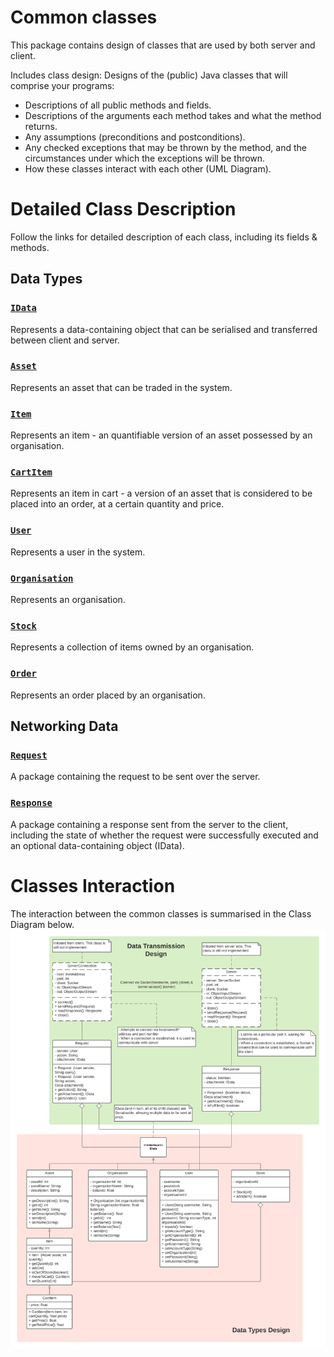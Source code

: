 # Common classes 
This package contains design of classes that are used by both server and client.

Includes class design: Designs of the (public) Java classes that will comprise your programs:
- Descriptions of all public methods and fields.
- Descriptions of the arguments each method takes and what the method returns.
- Any assumptions (preconditions and postconditions).
- Any checked exceptions that may be thrown by the method, and the circumstances under which the exceptions will be thrown.
- How these classes interact with each other (UML Diagram).

# Detailed Class Description
Follow the links for detailed description of each class, including its fields & methods.
## Data Types
### [`IData`](../Detailed_Class_Description/common/dataClasses/IData.html)
Represents a data-containing object that can be serialised and transferred between client and server.

### [`Asset`](../Detailed_Class_Description/common/dataClasses/Asset.html)
Represents an asset that can be traded in the system.

### [`Item`](../Detailed_Class_Description/common/dataClasses/Item.html)
Represents an item - an quantifiable version of an asset possessed by an organisation.

### [`CartItem`](../Detailed_Class_Description/common/dataClasses/CartItem.html)
Represents an item in cart - a version of an asset that is considered to be placed into an order, at a certain quantity and price.

### [`User`](../Detailed_Class_Description/common/dataClasses/User.html)
Represents a user in the system.

### [`Organisation`](../Detailed_Class_Description/common/dataClasses/Organisation.html)
Represents an organisation.

### [`Stock`](../Detailed_Class_Description/common/dataClasses/Stock.html)
Represents a collection of items owned by an organisation.

### [`Order`](../Detailed_Class_Description/common/dataClasses/Order.html)
Represents an order placed by an organisation.

## Networking Data
### [`Request`](../Detailed_Class_Description/common/Request.html)
A package containing the request to be sent over the server.

### [`Response`](../Detailed_Class_Description/common/Response.html)
A package containing a response sent from the server to the client, including the state of whether the request were successfully executed and an optional data-containing object (IData).

# Classes Interaction
The interaction between the common classes is summarised in the Class Diagram below.
![alt text](../Common_Classes/CAB302_Common_Classes.png "UML Class Diagram of Data Transmission Design and Data Types Design")
